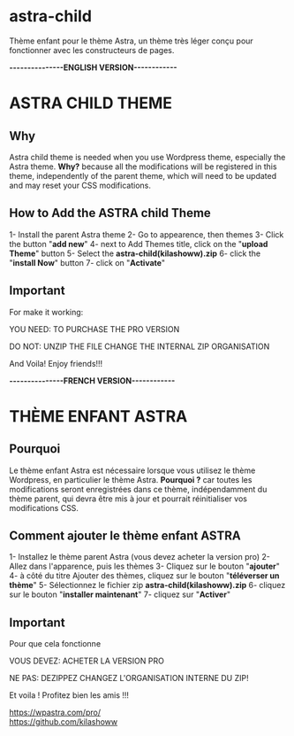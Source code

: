 # astra-child
Thème enfant pour le thème Astra, un thème très léger conçu pour fonctionner avec les constructeurs de pages.


<strong>---------------ENGLISH VERSION------------</strong>

<h1>ASTRA CHILD THEME</h1>

<h2>Why</h2>
Astra child theme is needed when you use Wordpress theme, especially the Astra theme. 
<strong>Why?</strong> because all the modifications will be registered in this theme, independently of the parent theme, which will need to be updated and may reset your CSS modifications.

<h2>How to Add the ASTRA child Theme</h2>
1- Install the parent Astra theme 
2- Go to appearence, then themes
3- Click the button "<strong>add new</strong>"
4- next to Add Themes title, click on the "<strong>upload Theme</strong>" button
5- Select the <strong>astra-child(kilashoww).zip</strong> 
6- click the "<strong>install Now</strong>" button
7- click on "<strong>Activate</strong>"

<h2>Important</h2>

For make it working:

YOU NEED:
TO PURCHASE THE PRO VERSION

DO NOT:
UNZIP THE FILE
CHANGE THE INTERNAL ZIP ORGANISATION


And Voila! Enjoy friends!!!


<strong>---------------FRENCH VERSION------------</strong>

<h1>THÈME ENFANT ASTRA</h1>

<h2>Pourquoi</h2>
Le thème enfant Astra est nécessaire lorsque vous utilisez le thème Wordpress, en particulier le thème Astra.
<strong>Pourquoi ?</strong> car toutes les modifications seront enregistrées dans ce thème, indépendamment du thème parent, qui devra être mis à jour et pourrait réinitialiser vos modifications CSS.

<h2>Comment ajouter le thème enfant ASTRA</h2>
1- Installez le thème parent Astra (vous devez acheter la version pro)
2- Allez dans l'apparence, puis les thèmes
3- Cliquez sur le bouton "<strong>ajouter</strong>"
4- à côté du titre Ajouter des thèmes, cliquez sur le bouton "<strong>téléverser un thème</strong>"
5- Sélectionnez le fichier zip <strong>astra-child(kilashoww).zip</strong>
6- cliquez sur le bouton "<strong>installer maintenant</strong>"
7- cliquez sur "<strong>Activer</strong>"

<h2>Important</h2>

Pour que cela fonctionne

VOUS DEVEZ:
ACHETER LA VERSION PRO

NE PAS:
DEZIPPEZ 
CHANGEZ L'ORGANISATION INTERNE DU ZIP!


Et voila ! Profitez bien les amis !!!


https://wpastra.com/pro/ <br>
https://github.com/kilashoww


